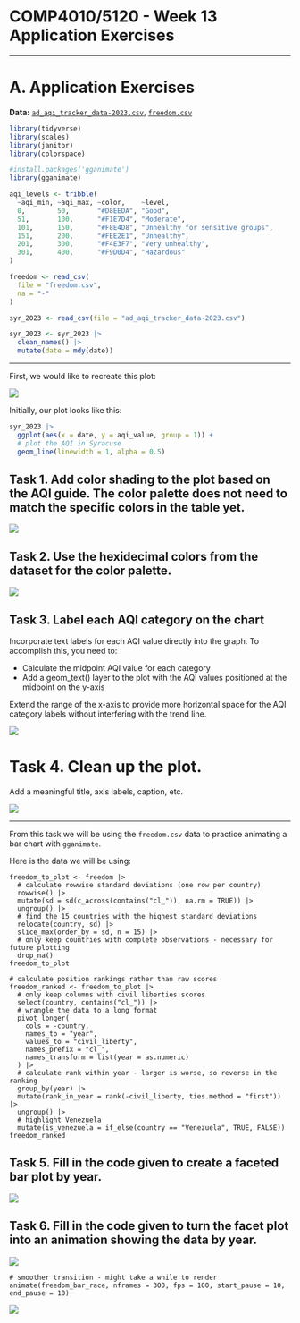 # COMP4010/5120 - Week 13 Application Exercises

---

# A. Application Exercises

**Data:** [`ad_aqi_tracker_data-2023.csv`](./ad_aqi_tracker_data-2023.csv), [`freedom.csv`](./freedom.csv)

```R
library(tidyverse)
library(scales)
library(janitor)
library(colorspace)

#install.packages('gganimate')
library(gganimate)

aqi_levels <- tribble(
  ~aqi_min, ~aqi_max, ~color,    ~level,
  0,        50,       "#D8EEDA", "Good",
  51,       100,      "#F1E7D4", "Moderate",
  101,      150,      "#F8E4D8", "Unhealthy for sensitive groups",
  151,      200,      "#FEE2E1", "Unhealthy",
  201,      300,      "#F4E3F7", "Very unhealthy",
  301,      400,      "#F9D0D4", "Hazardous"
)

freedom <- read_csv(
  file = "freedom.csv",
  na = "-"
)

syr_2023 <- read_csv(file = "ad_aqi_tracker_data-2023.csv")

syr_2023 <- syr_2023 |>
  clean_names() |>
  mutate(date = mdy(date))
```
---

First, we would like to recreate this plot:

![](img/syracuse.png)

Initially, our plot looks like this:

```R
syr_2023 |>
  ggplot(aes(x = date, y = aqi_value, group = 1)) +
  # plot the AQI in Syracuse
  geom_line(linewidth = 1, alpha = 0.5)
```

## Task 1. Add color shading to the plot based on the AQI guide. The color palette does not need to match the specific colors in the table yet.

![](img/task1.png)

## Task 2. Use the hexidecimal colors from the dataset for the color palette.

![](img/task2.png)

## Task 3. Label each AQI category on the chart

Incorporate text labels for each AQI value directly into the graph. To accomplish this, you need to:

- Calculate the midpoint AQI value for each category
- Add a geom_text() layer to the plot with the AQI values positioned at the midpoint on the y-axis

Extend the range of the x-axis to provide more horizontal space for the AQI category labels without interfering with the trend line.

![](img/task3.png)

# Task 4. Clean up the plot.

Add a meaningful title, axis labels, caption, etc.

![](img/task4.png)

---

From this task we will be using the `freedom.csv` data to practice animating a bar chart with `gganimate`.

Here is the data we will be using:

```{r}
freedom_to_plot <- freedom |>
  # calculate rowwise standard deviations (one row per country)
  rowwise() |>
  mutate(sd = sd(c_across(contains("cl_")), na.rm = TRUE)) |>
  ungroup() |>
  # find the 15 countries with the highest standard deviations
  relocate(country, sd) |>
  slice_max(order_by = sd, n = 15) |>
  # only keep countries with complete observations - necessary for future plotting
  drop_na()
freedom_to_plot
```

```{r}
# calculate position rankings rather than raw scores
freedom_ranked <- freedom_to_plot |>
  # only keep columns with civil liberties scores
  select(country, contains("cl_")) |>
  # wrangle the data to a long format
  pivot_longer(
    cols = -country,
    names_to = "year",
    values_to = "civil_liberty",
    names_prefix = "cl_",
    names_transform = list(year = as.numeric)
  ) |>
  # calculate rank within year - larger is worse, so reverse in the ranking
  group_by(year) |>
  mutate(rank_in_year = rank(-civil_liberty, ties.method = "first")) |>
  ungroup() |>
  # highlight Venezuela
  mutate(is_venezuela = if_else(country == "Venezuela", TRUE, FALSE))
freedom_ranked
```
## Task 5. Fill in the code given to create a faceted bar plot by year.

![](img/task5.png)

## Task 6. Fill in the code given to turn the facet plot into an animation showing the data by year.

![](img/task6-1.gif)

```{r}
# smoother transition - might take a while to render
animate(freedom_bar_race, nframes = 300, fps = 100, start_pause = 10, end_pause = 10)
```

![](img/task6-2.gif)